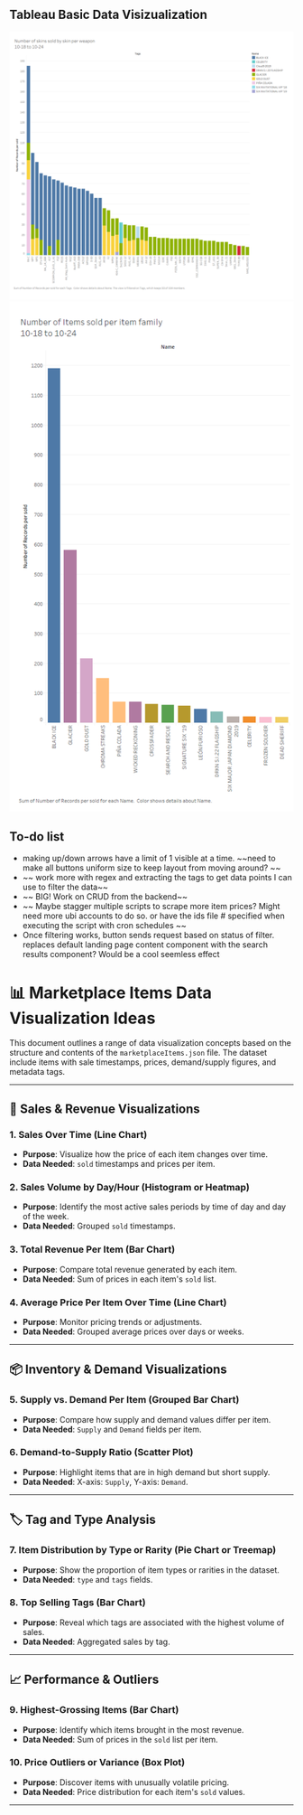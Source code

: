 ## Tableau Basic Data Visizualization 
![alt text](https://raw.githubusercontent.com/jackkbowen/R6-Market-Tracker/refs/heads/main/SiegeData1.png)
![alt text](https://raw.githubusercontent.com/jackkbowen/R6-Market-Tracker/refs/heads/main/SiegeData2.png)

## To-do list
- making up/down arrows have a limit of 1 visible at a time. ~~need to make all buttons uniform size to keep  layout from moving around? ~~
- ~~ work more with regex and extracting the tags to get data points I can use to filter the data~~
- ~~ BIG! Work on CRUD from the backend~~
- ~~ Maybe stagger multiple scripts to scrape more item prices? Might need more ubi accounts to do so. or have the ids file # specified when executing the script with cron schedules ~~
- Once filtering works, button sends request based on status of filter. replaces default landing page content component with the search results component? Would be a cool seemless effect


# 📊 Marketplace Items Data Visualization Ideas

This document outlines a range of data visualization concepts based on the structure and contents of the `marketplaceItems.json` file. The dataset include items with sale timestamps, prices, demand/supply figures, and metadata tags.

---

## 🛒 Sales & Revenue Visualizations

### 1. Sales Over Time (Line Chart)
- **Purpose**: Visualize how the price of each item changes over time.
- **Data Needed**: `sold` timestamps and prices per item.

### 2. Sales Volume by Day/Hour (Histogram or Heatmap)
- **Purpose**: Identify the most active sales periods by time of day and day of the week.
- **Data Needed**: Grouped `sold` timestamps.

### 3. Total Revenue Per Item (Bar Chart)
- **Purpose**: Compare total revenue generated by each item.
- **Data Needed**: Sum of prices in each item's `sold` list.

### 4. Average Price Per Item Over Time (Line Chart)
- **Purpose**: Monitor pricing trends or adjustments.
- **Data Needed**: Grouped average prices over days or weeks.

---

## 📦 Inventory & Demand Visualizations

### 5. Supply vs. Demand Per Item (Grouped Bar Chart)
- **Purpose**: Compare how supply and demand values differ per item.
- **Data Needed**: `Supply` and `Demand` fields per item.

### 6. Demand-to-Supply Ratio (Scatter Plot)
- **Purpose**: Highlight items that are in high demand but short supply.
- **Data Needed**: X-axis: `Supply`, Y-axis: `Demand`.

---

## 🏷️ Tag and Type Analysis

### 7. Item Distribution by Type or Rarity (Pie Chart or Treemap)
- **Purpose**: Show the proportion of item types or rarities in the dataset.
- **Data Needed**: `type` and `tags` fields.

### 8. Top Selling Tags (Bar Chart)
- **Purpose**: Reveal which tags are associated with the highest volume of sales.
- **Data Needed**: Aggregated sales by tag.

---

## 📈 Performance & Outliers

### 9. Highest-Grossing Items (Bar Chart)
- **Purpose**: Identify which items brought in the most revenue.
- **Data Needed**: Sum of prices in the `sold` list per item.

### 10. Price Outliers or Variance (Box Plot)
- **Purpose**: Discover items with unusually volatile pricing.
- **Data Needed**: Price distribution for each item's `sold` values.

---

